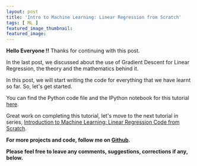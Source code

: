 ```yaml
---
layout: post
title: 'Intro to Machine Learning: Linear Regression from Scratch'
tags: [ ML ]
featured_image_thumbnail:
featured_image:
---
```


**Hello Everyone !!**
Thanks for continuing with this post.

In the last post, we discussed about the use of Gradient Descent for Linear Regression, the theory and the mathematics behind it.

In this post, we will start writing the code for everything that we have learnt so far. So, let's get started.

You can find the Python code file and the IPython notebook for this tutorial [here](https://github.com/anujdutt9/Machine-Learning/tree/master/Linear%20Regression).

<!-- ********************************************************************************** -->

<!-- {% include Jupyter-Notebooks/LinearRegression.html %} -->

<!-- ********************************************************************************** -->

Great work on completing this tutorial, let's move to the next tutorial in series, [Introduction to Machine Learning: Linear Regression Code from Scratch]().

**For more projects and code, follow me on [Github](https://github.com/anujdutt9).**

**Please feel free to leave any comments, suggestions, corrections if any, below.**
